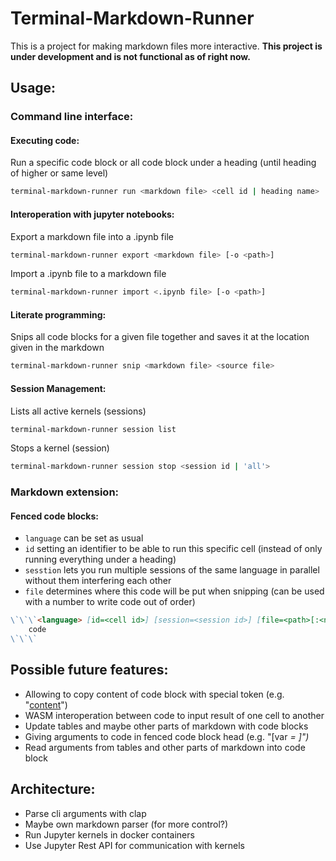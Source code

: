 # Terminal-Markdown-Runner

This is a project for making markdown files more interactive.
**This project is under development and is not functional as of right now.**

## Usage:

### Command line interface:

#### Executing code:

Run a specific code block or all code block under a heading (until heading of higher or same level)
```sh
terminal-markdown-runner run <markdown file> <cell id | heading name>
```

#### Interoperation with jupyter notebooks:

Export a markdown file into a .ipynb file
```sh
terminal-markdown-runner export <markdown file> [-o <path>]
```

Import a .ipynb file to a markdown file
```sh
terminal-markdown-runner import <.ipynb file> [-o <path>]
```

#### Literate programming:

Snips all code blocks for a given file together and saves it at the location given in the markdown
```sh
terminal-markdown-runner snip <markdown file> <source file>
```

#### Session Management:

Lists all active kernels (sessions)
```sh
terminal-markdown-runner session list
```

Stops a kernel (session)
```sh
terminal-markdown-runner session stop <session id | 'all'>
```

### Markdown extension:

#### Fenced code blocks:

- `language` can be set as usual
- `id` setting an identifier to be able to run this specific cell (instead of only running everything under a heading)
- `sesstion` lets you run multiple sessions of the same language in parallel without them interfering each other
- `file` determines where this code will be put when snipping (can be used with a number to write code out of order)

```markdown
\`\`\`<language> [id=<cell id>] [session=<session id>] [file=<path>[:<number>]]
    code
\`\`\`
```

## Possible future features:

- Allowing to copy content of code block with special token (e.g. "[content](<cell id>)")
- WASM interoperation between code to input result of one cell to another
- Update tables and maybe other parts of markdown with code blocks
- Giving arguments to code in fenced code block head (e.g. "[var <var name> = <value>]")
- Read arguments from tables and other parts of markdown into code block

## Architecture:

- Parse cli arguments with clap
- Maybe own markdown parser (for more control?)
- Run Jupyter kernels in docker containers
- Use Jupyter Rest API for communication with kernels
